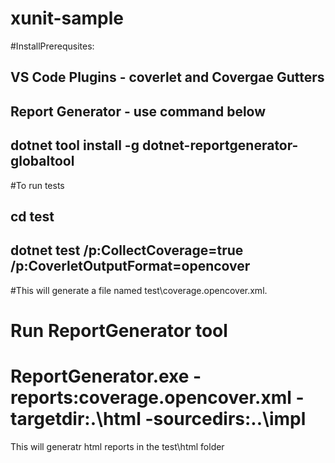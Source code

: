 # xunit-sample

#InstallPrerequsites:

## VS Code Plugins - coverlet and Covergae Gutters

## Report Generator - use command below
## dotnet tool install -g dotnet-reportgenerator-globaltool

#To run tests

## cd test
## dotnet test /p:CollectCoverage=true /p:CoverletOutputFormat=opencover

#This will generate a file named test\coverage.opencover.xml.

# Run ReportGenerator tool
# ReportGenerator.exe -reports:coverage.opencover.xml -targetdir:.\html -sourcedirs:..\impl

This will generatr html reports in the test\html folder
